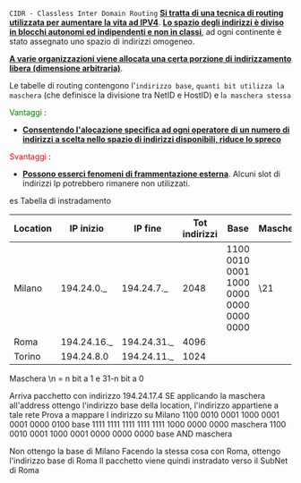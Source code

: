 `CIDR - Classless Inter Domain Routing`
<b><u>Si tratta di una tecnica di routing utilizzata per aumentare la vita ad IPV4</u></b>. 
<b><u>Lo spazio degli indirizzi è diviso in blocchi autonomi ed indipendenti e non in classi</u></b>, ad ogni continente è stato assegnato uno spazio di indirizzi omogeneo. 

<b><u>A varie organizzazioni viene allocata una certa porzione di indirizzamento libera (dimensione arbitraria)</u></b>. 

Le tabelle di routing contengono l'`indirizzo base`, `quanti bit utilizza la maschera` (che definisce la divisione tra NetID e HostID) e l`a maschera stessa `

<span style=color:green>Vantaggi</span> : 
- <b><u>Consentendo l'alocazione specifica ad ogni operatore di un numero di indirizzi a scelta nello spazio di indirizzi disponibili, riduce lo spreco </u></b> 

<span style=color:red>Svantaggi</span> : 
- <b><u>Possono esserci fenomeni di frammentazione esterna</u></b>. Alcuni slot di indirizzi Ip potrebbero rimanere non utilizzati.  


es Tabella di instradamento

| Location | IP inizio    | IP fine      | Tot indirizzi | Base                                    | Maschera |
| -------- | ------------ | ------------ | ------------- | --------------------------------------- | -------- |
| Milano   | 194.24.0.\_  | 194.24.7.\_  | 2048          | 1100 0010 0001 1000 0000 0000 0000 0000 | \\21     |
| Roma     | 194.24.16.\_ | 194.24.31.\_ | 4096          |                                         |          |
| Torino   | 194.24.8.0   | 194.24.11.\_ | 1024          |                                         |          |

Maschera \\n = n bit a 1 e 31-n bit a 0

Arriva pacchetto con indirizzo 194.24.17.4
SE applicando la maschera all'address ottengo l'indirizzo base della location, l'indirizzo appartiene a tale rete
Prova a mappare l indirizzo su Milano
1100 0010 0001 1000 0001 0001 0000 0100 base
1111 1111 1111 1111 1111 1000 0000 0000 maschera
1100 0010 0001 1000 0001 0000 0000 0000 base AND maschera

Non ottengo la base di Milano
Facendo la stessa cosa con Roma, ottengo l'indirizzo base di Roma
Il pacchetto viene quindi instradato verso il SubNet di Roma

